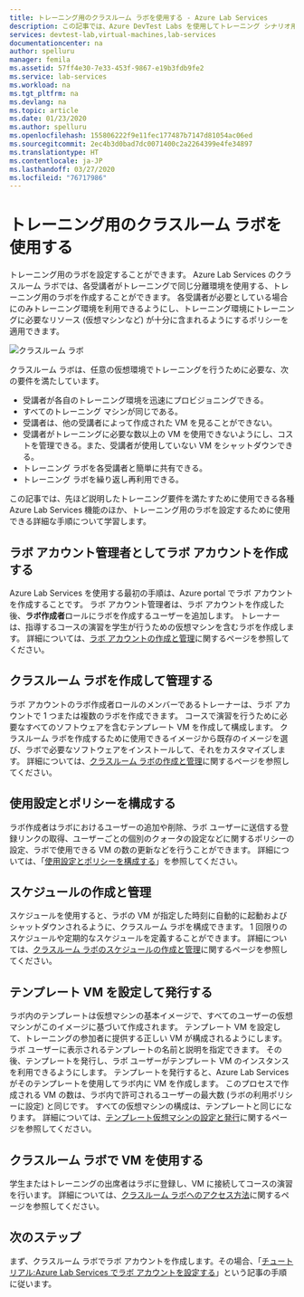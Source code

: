 ```yaml
---
title: トレーニング用のクラスルーム ラボを使用する - Azure Lab Services
description: この記事では、Azure DevTest Labs を使用してトレーニング シナリオ用のラボを Azure に作成する方法について説明します。
services: devtest-lab,virtual-machines,lab-services
documentationcenter: na
author: spelluru
manager: femila
ms.assetid: 57ff4e30-7e33-453f-9867-e19b3fdb9fe2
ms.service: lab-services
ms.workload: na
ms.tgt_pltfrm: na
ms.devlang: na
ms.topic: article
ms.date: 01/23/2020
ms.author: spelluru
ms.openlocfilehash: 155806222f9e11fec177487b7147d81054ac06ed
ms.sourcegitcommit: 2ec4b3d0bad7dc0071400c2a2264399e4fe34897
ms.translationtype: HT
ms.contentlocale: ja-JP
ms.lasthandoff: 03/27/2020
ms.locfileid: "76717986"
---
```

# <a name="use-classroom-labs-for-trainings"></a>トレーニング用のクラスルーム ラボを使用する
トレーニング用のラボを設定することができます。 Azure Lab Services のクラスルーム ラボでは、各受講者がトレーニングで同じ分離環境を使用する、トレーニング用のラボを作成することができます。 各受講者が必要としている場合にのみトレーニング環境を利用できるようにし、トレーニング環境にトレーニングに必要なリソース (仮想マシンなど) が十分に含まれるようにするポリシーを適用できます。 

![クラスルーム ラボ](../media/classroom-labs-scenarios/classroom.png)

クラスルーム ラボは、任意の仮想環境でトレーニングを行うために必要な、次の要件を満たしています。 

- 受講者が各自のトレーニング環境を迅速にプロビジョニングできる。
- すべてのトレーニング マシンが同じである。
- 受講者は、他の受講者によって作成された VM を見ることができない。
- 受講者がトレーニングに必要な数以上の VM を使用できないようにし、コストを管理できる。また、受講者が使用していない VM をシャットダウンできる。
- トレーニング ラボを各受講者と簡単に共有できる。
- トレーニング ラボを繰り返し再利用できる。

この記事では、先ほど説明したトレーニング要件を満たすために使用できる各種 Azure Lab Services 機能のほか、トレーニング用のラボを設定するために使用できる詳細な手順について学習します。  

## <a name="create-the-lab-account-as-a-lab-account-administrator"></a>ラボ アカウント管理者としてラボ アカウントを作成する
Azure Lab Services を使用する最初の手順は、Azure portal でラボ アカウントを作成することです。 ラボ アカウント管理者は、ラボ アカウントを作成した後、**ラボ作成者**ロールにラボを作成するユーザーを追加します。 トレーナーは、指導するコースの演習を学生が行うための仮想マシンを含むラボを作成します。 詳細については、[ラボ アカウントの作成と管理](how-to-manage-lab-accounts.md)に関するページを参照してください。

## <a name="create-and-manage-classroom-labs"></a>クラスルーム ラボを作成して管理する
ラボ アカウントのラボ作成者ロールのメンバーであるトレーナーは、ラボ アカウントで 1 つまたは複数のラボを作成できます。 コースで演習を行うために必要なすべてのソフトウェアを含むテンプレート VM を作成して構成します。 クラスルーム ラボを作成するために使用できるイメージから既存のイメージを選び、ラボで必要なソフトウェアをインストールして、それをカスタマイズします。 詳細については、[クラスルーム ラボの作成と管理](how-to-manage-classroom-labs.md)に関するページを参照してください。

## <a name="configure-usage-settings-and-policies"></a>使用設定とポリシーを構成する
ラボ作成者はラボにおけるユーザーの追加や削除、ラボ ユーザーに送信する登録リンクの取得、ユーザーごとの個別のクォータの設定などに関するポリシーの設定、ラボで使用できる VM の数の更新などを行うことができます。 詳細については、「[使用設定とポリシーを構成する](how-to-configure-student-usage.md)」を参照してください。

## <a name="create-and-manage-schedules"></a>スケジュールの作成と管理
スケジュールを使用すると、ラボの VM が指定した時刻に自動的に起動およびシャットダウンされるように、クラスルーム ラボを構成できます。 1 回限りのスケジュールや定期的なスケジュールを定義することができます。 詳細については、[クラスルーム ラボのスケジュールの作成と管理](how-to-create-schedules.md)に関するページを参照してください。

## <a name="set-up-and-publish-a-template-vm"></a>テンプレート VM を設定して発行する
ラボ内のテンプレートは仮想マシンの基本イメージで、すべてのユーザーの仮想マシンがこのイメージに基づいて作成されます。 テンプレート VM を設定して、トレーニングの参加者に提供する正しい VM が構成されるようにします。 ラボ ユーザーに表示されるテンプレートの名前と説明を指定できます。 その後、テンプレートを発行し、ラボ ユーザーがテンプレート VM のインスタンスを利用できるようにします。 テンプレートを発行すると、Azure Lab Services がそのテンプレートを使用してラボ内に VM を作成します。 このプロセスで作成される VM の数は、ラボ内で許可されるユーザーの最大数 (ラボの利用ポリシーに設定) と同じです。 すべての仮想マシンの構成は、テンプレートと同じになります。 詳細については、[テンプレート仮想マシンの設定と発行](how-to-create-manage-template.md)に関するページを参照してください。 

## <a name="use-vms-in-the-classroom-lab"></a>クラスルーム ラボで VM を使用する
学生またはトレーニングの出席者はラボに登録し、VM に接続してコースの演習を行います。 詳細については、[クラスルーム ラボへのアクセス方法](how-to-use-classroom-lab.md)に関するページを参照してください。

## <a name="next-steps"></a>次のステップ
まず、クラスルーム ラボでラボ アカウントを作成します。その場合、「[チュートリアル:Azure Lab Services でラボ アカウントを設定する](tutorial-setup-lab-account.md)」という記事の手順に従います。